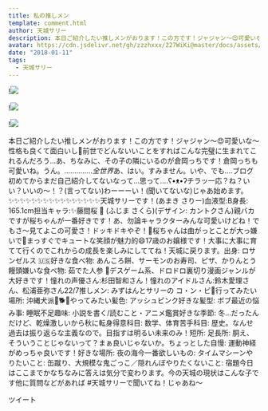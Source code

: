 ```yaml
---
title: 私の推しメン
template: comment.html
author: 天城サリー
description: 本日ご紹介したい推しメンがおります！この方です！ジャジャン〜😍可愛いな〜性格も良くて面白いし🤣前世でどんないいことをすればこんな完璧に生まれてこれるんだろう...あ、ちなみに、その子の隣にいるのが倉岡っ...
avatar: https://cdn.jsdelivr.net/gh/zzzhxxx/227WiKi@master/docs/assets/photo/avatar/sally.jpg
date: "2018-01-11"
tags:
  - 天城サリー
---
```


!![](https://cdn.jsdelivr.net/gh/227WiKi/227WiKi-image@master/blog-image/sally-2018-01-11_1.jpg)

!![](https://cdn.jsdelivr.net/gh/227WiKi/227WiKi-image@master/blog-image/sally-2018-01-11_2.jpg)

!![](https://cdn.jsdelivr.net/gh/227WiKi/227WiKi-image@master/blog-image/sally-2018-01-11_3.jpg)


本日ご紹介したい推しメンがおります！この方です！ジャジャン〜😍可愛いな〜性格も良くて面白いし🤣前世でどんないいことをすればこんな完璧に生まれてこれるんだろう...あ、ちなみに、その子の隣にいるのが倉岡っちです！倉岡っちも可愛いね。うん。..............*全世界*あ、はい。すみません。いや、でも....ブログ初めてからまだ自己紹介してないなって...思って....ʕ•ᴥ•ʔチラッ一応？ね？いい？いいの〜！？(言ってない)わーーーい！(聞いてないな)じゃあ始めます。✨✨✨✨✨✨✨✨✨✨✨✨✨✨✨✨天城サリーです！(あまき さりー)血液型:B身長: 165.1cm担当キャラ:✨藤間桜 🌸 (ふじま さくら)(デザイン: カントクさん)親バカですが桜ちゃんが一番好きです！あ、勿論キャラクターみんな可愛いけどね！でもさ〜見てよこの可愛さ！ドッキドキやぞ！💓桜ちゃんは曲がっとことが大っ嫌いで🤨まっすぐでキュートな笑顔が魅力的😄17歳のお嬢様です！大事に大事に育てて行くのでこれからの成長を楽しみにしててね！天城に戻ります。出身: ロサンゼルス 🇺🇸好きな食べ物: あんころ餅、サーモンのお寿司、ピザ、かりんとう饅頭嫌いな食べ物: 茹でた人参 🥕デスゲーム系、ドロドロ裏切り漫画ジャンルが大好きです！憧れの声優さん:杉田智和さん！憧れのアイドルさん:鈴木愛理さん、松浦亜弥さん22/7推しメン: みずはんとサリーの コ・ン・ビ💖行ってみたい場所: 沖縄犬派🐶🐕🐩やってみたい髪色: アッシュピンク好きな髪型: ボブ最近の悩み事: 睡眠不足趣味: 小説を書く/読むこと・アニメ鑑賞好きな季節: 冬...だったんだけど、乾燥激しいから秋に転身得意科目: 数学、体育苦手科目: 歴史。なんせ 過去は振り返らな主義なので。目指すは明るい未来のみ！短所: 足長所: 胴え、そういうことじゃないって？まぁ良いじゃないか。ちょっとした自慢: 運動神経がめっちゃ良いです！好きな場所: 夜の海今一番欲しいもの: タイムマシーンやりたいこと: 缶蹴り、大規模な鬼ごっこ／隠れんぼやりたくないこと: 宿題今日はここまでかなちなみに答えは気分で変わります。今の天城の現状はこんな子です他に質問などがあれば #天城サリーで聞いてね！じゃあね〜


ツイート



